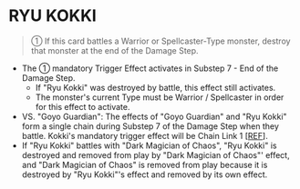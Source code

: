 # RYU KOKKI

> ① If this card battles a Warrior or Spellcaster-Type monster, destroy that monster at the end of the Damage Step.

*   The ① mandatory Trigger Effect activates in Substep 7 - End of the Damage Step.
    *   If "Ryu Kokki" was destroyed by battle, this effect still activates.
    *   The monster's current Type must be Warrior / Spellcaster in order for this effect to activate.
*   VS. "Goyo Guardian": The effects of "Goyo Guardian" and "Ryu Kokki" form a single chain during Substep 7 of the Damage Step when they battle. Kokki's mandatory trigger effect will be Chain Link 1 \[[REF](https://www.pojo.biz/board/showthread.php?t=627818)\].
*   If "Ryu Kokki" battles with "Dark Magician of Chaos", "Ryu Kokki" is destroyed and removed from play by "Dark Magician of Chaos"' effect, and "Dark Magician of Chaos" is removed from play because it is destroyed by "Ryu Kokki"'s effect and removed by its own effect.
